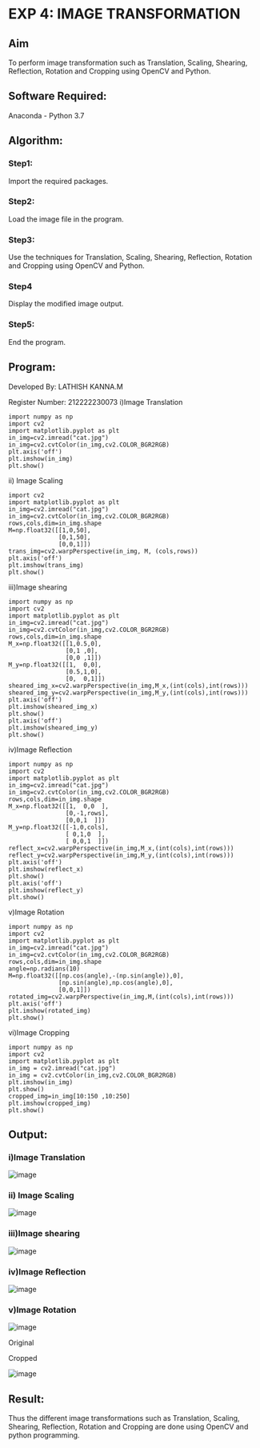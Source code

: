 # EXP 4: IMAGE TRANSFORMATION

## Aim
To perform image transformation such as Translation, Scaling, Shearing, Reflection, Rotation and Cropping using OpenCV and Python.

## Software Required:
Anaconda - Python 3.7

## Algorithm:
### Step1:
Import the required packages.

### Step2:
Load the image file in the program.

### Step3:
Use the techniques for Translation, Scaling, Shearing, Reflection, Rotation and Cropping using OpenCV and Python.

### Step4
Display the modified image output.

### Step5:
End the program.



## Program:

Developed By: LATHISH KANNA.M

Register Number: 212222230073
i)Image Translation
```
import numpy as np
import cv2
import matplotlib.pyplot as plt
in_img=cv2.imread("cat.jpg")
in_img=cv2.cvtColor(in_img,cv2.COLOR_BGR2RGB)
plt.axis('off')
plt.imshow(in_img)
plt.show()
```
ii) Image Scaling
```import numpy as np
import cv2
import matplotlib.pyplot as plt
in_img=cv2.imread("cat.jpg")
in_img=cv2.cvtColor(in_img,cv2.COLOR_BGR2RGB)
rows,cols,dim=in_img.shape
M=np.float32([[1,0,50],
              [0,1,50],
              [0,0,1]])
trans_img=cv2.warpPerspective(in_img, M, (cols,rows))
plt.axis('off')
plt.imshow(trans_img)
plt.show() 
```
iii)Image shearing
```
import numpy as np
import cv2
import matplotlib.pyplot as plt
in_img=cv2.imread("cat.jpg")
in_img=cv2.cvtColor(in_img,cv2.COLOR_BGR2RGB)
rows,cols,dim=in_img.shape
M_x=np.float32([[1,0.5,0],
                [0,1 ,0],
                [0,0 ,1]])
M_y=np.float32([[1,  0,0],
                [0.5,1,0],
                [0,  0,1]])
sheared_img_x=cv2.warpPerspective(in_img,M_x,(int(cols),int(rows)))
sheared_img_y=cv2.warpPerspective(in_img,M_y,(int(cols),int(rows)))
plt.axis('off')
plt.imshow(sheared_img_x)
plt.show()
plt.axis('off')
plt.imshow(sheared_img_y)
plt.show()
```
iv)Image Reflection
```
import numpy as np
import cv2
import matplotlib.pyplot as plt
in_img=cv2.imread("cat.jpg")
in_img=cv2.cvtColor(in_img,cv2.COLOR_BGR2RGB)
rows,cols,dim=in_img.shape
M_x=np.float32([[1,  0,0  ],
                [0,-1,rows],
                [0,0,1  ]])
M_y=np.float32([[-1,0,cols],
                [ 0,1,0  ],
                [ 0,0,1  ]])
reflect_x=cv2.warpPerspective(in_img,M_x,(int(cols),int(rows)))
reflect_y=cv2.warpPerspective(in_img,M_y,(int(cols),int(rows)))
plt.axis('off')
plt.imshow(reflect_x)
plt.show()
plt.axis('off')
plt.imshow(reflect_y)
plt.show()  
```
v)Image Rotation
```
import numpy as np
import cv2
import matplotlib.pyplot as plt
in_img=cv2.imread("cat.jpg")
in_img=cv2.cvtColor(in_img,cv2.COLOR_BGR2RGB)
rows,cols,dim=in_img.shape
angle=np.radians(10)
M=np.float32([[np.cos(angle),-(np.sin(angle)),0],
              [np.sin(angle),np.cos(angle),0],
              [0,0,1]])
rotated_img=cv2.warpPerspective(in_img,M,(int(cols),int(rows)))
plt.axis('off')
plt.imshow(rotated_img)
plt.show()  
```
vi)Image Cropping
```
import numpy as np
import cv2
import matplotlib.pyplot as plt
in_img = cv2.imread("cat.jpg")
in_img = cv2.cvtColor(in_img,cv2.COLOR_BGR2RGB)
plt.imshow(in_img)
plt.show()
cropped_img=in_img[10:150 ,10:250]
plt.imshow(cropped_img)
plt.show()
```
## Output:
### i)Image Translation

![image](https://github.com/lathishlathish/IMAGE-TRANSFORMATIONS/assets/120359170/cfe77aa0-ef39-47fa-88ea-7f07ae0b71ef)


### ii) Image Scaling

![image](https://github.com/lathishlathish/IMAGE-TRANSFORMATIONS/assets/120359170/09fae285-47d0-435d-8c69-9f85199242ce)

### iii)Image shearing

![image](https://github.com/lathishlathish/IMAGE-TRANSFORMATIONS/assets/120359170/8ee08f67-d4c0-489b-a700-6464b125d8cd)


### iv)Image Reflection
![image](https://github.com/lathishlathish/IMAGE-TRANSFORMATIONS/assets/120359170/3588c355-96b6-4309-b600-e472d4663d39)


### v)Image Rotation
![image](https://github.com/lathishlathish/IMAGE-TRANSFORMATIONS/assets/120359170/8ccd6190-0a49-481c-9992-a7ddb5758285)



Original


Cropped

![image](https://github.com/lathishlathish/IMAGE-TRANSFORMATIONS/assets/120359170/45060737-e2b8-4ab2-a64c-f7941ae338b0)



## Result: 

Thus the different image transformations such as Translation, Scaling, Shearing, Reflection, Rotation and Cropping are done using OpenCV and python programming.
